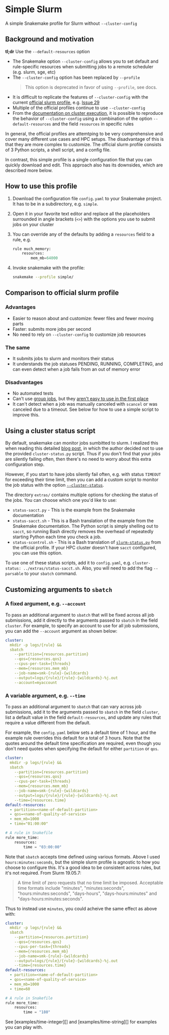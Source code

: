 # Simple Slurm

A simple Snakemake profile for Slurm without `--cluster-config`

## Background and motivation

**tl;dr** Use the `--default-resources` option

* The Snakemake option `--cluster-config` allows you to set default and
  rule-specific resources when submitting jobs to a remote scheduler (e.g.
  slurm, sge, etc)
* The `--cluster-config` option has been replaced by `--profile`
    > This option is deprecated in favor of using `--profile`, see docs.
* It is difficult to replicate the features of `--cluster-config` with the
  current [official slurm profile](https://github.com/Snakemake-Profiles/slurm),
  e.g. [Issue 29](https://github.com/Snakemake-Profiles/slurm/issues/29)
* Multiple of the official profiles continue to use `--cluster-config`
* From the [documentation on cluster
  execution](https://snakemake.readthedocs.io/en/stable/executing/cluster.html#cluster-execution),
  it is possible to reproduce the behavior of `--cluster-config` using a
  combination of the option `--default-resources` and the field `resources` in
  specific rules

In general, the official profiles are attemtping to be very comprehensive and
cover many different use cases and HPC setups. The disadvantage of this is that
they are more complex to customize. The official slurm profile consists of 3
Python scripts, a shell script, and a config file.

In contrast, this simple profile is a single configuration file that you can
quickly download and edit. This approach also has its downsides, which are
described more below.

## How to use this profile

1. Download the configuration file `config.yaml` to your Snakemake project. It
   has to be in a subdirectory, e.g. `simple`.

1. Open it in your favorite text editor and replace all the placeholders
   surrounded in angle brackets (`<>`) with the options you use to submit jobs
   on your cluster

1. You can override any of the defaults by adding a `resources` field to a rule,
   e.g.

    ```python
    rule much_memory:
        resources:
            mem_mb=64000
    ```

1. Invoke snakemake with the profile:

    ```sh
    snakemake --profile simple/
    ```

## Comparison to official slurm profile

### Advantages

* Easier to reason about and customize: fewer files and fewer moving parts
* Faster: submits more jobs per second
* No need to rely on `--cluster-config` to customize job resources

### The same

* It submits jobs to slurm and monitors their status
* It understands the job statuses PENDING, RUNNING, COMPLETING, and can even
  detect when a job fails from an out of memory error

### Disadvantages

* No automated tests
* Can't use [group
  jobs](https://snakemake.readthedocs.io/en/stable/executing/grouping.html), but
  they [aren't easy to use in the first
  place](https://github.com/snakemake/snakemake/issues/872)
* It can't detect when a job was manually canceled with `scancel` or was
  canceled due to a timeout. See below for how to use a simple script to improve
  this.

## Using a cluster status script

By default, snakemake can monitor jobs sumbitted to slurm. I realized this when
reading this detailed [blog
post](http://bluegenes.github.io/Using-Snakemake_Profiles/), in which the author
decided not to use the provided `cluster-status.py` script. Thus if you don't
find that your jobs are silently failing often, then there's no need to worry
about this extra configuration step.

However, if you start to have jobs silently fail often, e.g. with status
`TIMEOUT` for exceeding their time limit, then you can add a custom script to
monitor the job status with the option
[`--cluster-status`](https://snakemake.readthedocs.io/en/stable/tutorial/additional_features.html#using-cluster-status).

The directory `extras/` contains multiple options for checking the status of the
jobs. You can choose which one you'd like to use:

* `status-sacct.py` - This is the example from the Snakemake documentation
* `status-sacct.sh` - This is a Bash translation of the example from the
  Snakemake documentation. The Python script is simply shelling out to `sacct`,
  so running Bash directly removes the overhead of repeatedly starting Python
  each time you check a job.
* `status-scontrol.sh` - This is a Bash translation of
  [`slurm-status.py`](https://github.com/Snakemake-Profiles/slurm/blob/master/%7B%7Bcookiecutter.profile_name%7D%7D/slurm-status.py#L35)
  from the official profile. If your HPC cluster doesn't have `sacct`
  configured, you can use this option.

To use one of these status scripts, add it to `config.yaml`, e.g.
`cluster-status: ../extras/status-sacct.sh`. Also, you will need to add the flag
`--parsable` to your `sbatch` command.

## Customizing arguments to `sbatch`

### A fixed argument, e.g. `--account`

To pass an additional argument to `sbatch` that will be fixed across all job
submissions, add it directly to the arguments passed to `sbatch` in the field
`cluster`. For example, to specify an account to use for all job submissions,
you can add the `--account` argument as shown below:

```yaml
cluster:
  mkdir -p logs/{rule} &&
  sbatch
    --partition={resources.partition}
    --qos={resources.qos}
    --cpus-per-task={threads}
    --mem={resources.mem_mb}
    --job-name=smk-{rule}-{wildcards}
    --output=logs/{rule}/{rule}-{wildcards}-%j.out
    --account=myaccount
```

### A variable argument, e.g. `--time`

To pass an additional argument to `sbatch` that can vary across job submissions,
add it to the arguments passed to `sbatch` in the field `cluster`, list a
default value in the field `default-resources`, and update any rules that
require a value different from the default.

For example, the `config.yaml` below sets a default time of 1 hour, and the
example rule overrides this default for a total of 3 hours. Note that the quotes
around the default time specification are required, even though you don't need
quotes when specifying the default for either `partition` or `qos`.

```yaml
cluster:
  mkdir -p logs/{rule} &&
  sbatch
    --partition={resources.partition}
    --qos={resources.qos}
    --cpus-per-task={threads}
    --mem={resources.mem_mb}
    --job-name=smk-{rule}-{wildcards}
    --output=logs/{rule}/{rule}-{wildcards}-%j.out
    --time={resources.time}
default-resources:
  - partition=<name-of-default-partition>
  - qos=<name-of-quality-of-service>
  - mem_mb=1000
  - time="01:00:00"
```

```python
# A rule in Snakefile
rule more_time:
    resources:
        time = "03:00:00"
```

Note that `sbatch` accepts time defined using various formats. Above I used
`hours:minutes:seconds`, but the simple slurm profile is agnostic to how you
choose to configure this. It's a good idea to be consistent across rules, but
it's not required. From Slurm 19.05.7:

> A time limit of zero requests that no time limit be imposed. Acceptable time
> formats include "minutes", "minutes:seconds", "hours:minutes:seconds",
> "days-hours", "days-hours:minutes" and "days-hours:minutes:seconds".

Thus to instead use `minutes`, you could acheive the same effect as above with:

```yaml
cluster:
  mkdir -p logs/{rule} &&
  sbatch
    --partition={resources.partition}
    --qos={resources.qos}
    --cpus-per-task={threads}
    --mem={resources.mem_mb}
    --job-name=smk-{rule}-{wildcards}
    --output=logs/{rule}/{rule}-{wildcards}-%j.out
    --time={resources.time}
default-resources:
  - partition=<name-of-default-partition>
  - qos=<name-of-quality-of-service>
  - mem_mb=1000
  - time=60
```

```python
# A rule in Snakefile
rule more_time:
    resources:
        time = "180"
```

See [examples/time-integer][] and [examples/time-string][] for examples you can
play with.
